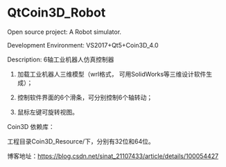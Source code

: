 # QtCoin3D_Robot
Open source project: A Robot simulator.

Development Environment: VS2017+Qt5+Coin3D_4.0

Description: 6轴工业机器人仿真控制器

1. 加载工业机器人三维模型（wrl格式， 可用SolidWorks等三维设计软件生成）；

2. 控制软件界面的6个滑条，可分别控制6个轴转动；

3. 鼠标左键可旋转视图。

Coin3D 依赖库：

工程目录Coin3D_Resource/下，分别有32位和64位。


博客地址：https://blog.csdn.net/sinat_21107433/article/details/100054427

